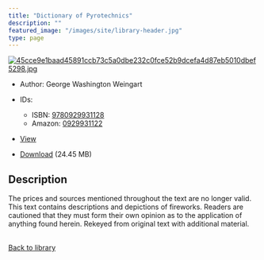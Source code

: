 ```yaml
---
title: "Dictionary of Pyrotechnics"
description: ""
featured_image: "/images/site/library-header.jpg"
type: page
---
```


<a href="https://drive.google.com/file/d/1mdI-fipciQ1ASZVZcHQfU6ZOg1TvGfSY/view" target="_blank">![45cce9e1baad45891ccb73c5a0dbe232c0fce52b9dcefa4d87eb5010dbef5298.jpg](/images/library/45cce9e1baad45891ccb73c5a0dbe232c0fce52b9dcefa4d87eb5010dbef5298.jpg)</a>
* Author: George Washington Weingart
* IDs:
  * ISBN: <a href="https://www.worldcat.org/isbn/9780929931128" target="_blank">9780929931128</a>
  * Amazon: <a href="https://www.amazon.com/dp/0929931122" target="_blank">0929931122</a>
* <a href="https://drive.google.com/file/d/1mdI-fipciQ1ASZVZcHQfU6ZOg1TvGfSY/view" target="_blank">View</a>

* [Download](https://drive.google.com/uc?export=download&id=1mdI-fipciQ1ASZVZcHQfU6ZOg1TvGfSY) (24.45 MB)

## Description<div>
<p>The prices and sources mentioned throughout the text are no longer valid. This text contains descriptions and depictions of fireworks. Readers are cautioned that they must form their own opinion as to the application of anything found herein. Rekeyed from original text with additional material.</p></div>

<br />[Back to library](/library/)
